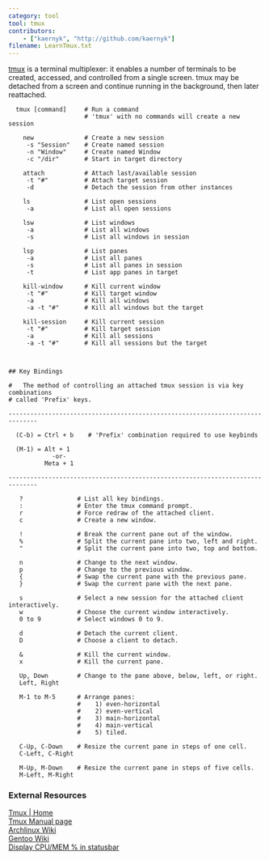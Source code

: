 ```yaml
---
category: tool
tool: tmux
contributors:
    - ["kaernyk", "http://github.com/kaernyk"]
filename: LearnTmux.txt
---
```



<a href="http://tmux.sourceforge.net/">
tmux</a> is a terminal multiplexer: it enables a number of terminals to be
created, accessed, and controlled from a single screen. tmux may be detached
from a screen and continue running in the background, then later reattached.


```
  tmux [command]     # Run a command
                     # 'tmux' with no commands will create a new session

    new              # Create a new session
     -s "Session"    # Create named session
     -n "Window"     # Create named Window
     -c "/dir"       # Start in target directory

    attach           # Attach last/available session
     -t "#"          # Attach target session
     -d              # Detach the session from other instances

    ls               # List open sessions
     -a              # List all open sessions

    lsw              # List windows
     -a              # List all windows
     -s              # List all windows in session

    lsp              # List panes
     -a              # List all panes
     -s              # List all panes in session
     -t              # List app panes in target

    kill-window      # Kill current window
     -t "#"          # Kill target window
     -a              # Kill all windows
     -a -t "#"       # Kill all windows but the target

    kill-session     # Kill current session
     -t "#"          # Kill target session
     -a              # Kill all sessions
     -a -t "#"       # Kill all sessions but the target



## Key Bindings

#   The method of controlling an attached tmux session is via key combinations
# called 'Prefix' keys.

------------------------------------------------------------------------------

  (C-b) = Ctrl + b    # 'Prefix' combination required to use keybinds

  (M-1) = Alt + 1
            -or-
          Meta + 1

------------------------------------------------------------------------------

   ?               # List all key bindings.
   :               # Enter the tmux command prompt.
   r               # Force redraw of the attached client.
   c               # Create a new window.

   !               # Break the current pane out of the window.
   %               # Split the current pane into two, left and right.
   "               # Split the current pane into two, top and bottom.

   n               # Change to the next window.
   p               # Change to the previous window.
   {               # Swap the current pane with the previous pane.
   }               # Swap the current pane with the next pane.

   s               # Select a new session for the attached client interactively.
   w               # Choose the current window interactively.
   0 to 9          # Select windows 0 to 9.

   d               # Detach the current client.
   D               # Choose a client to detach.

   &               # Kill the current window.
   x               # Kill the current pane.

   Up, Down        # Change to the pane above, below, left, or right.
   Left, Right

   M-1 to M-5      # Arrange panes:
                   #    1) even-horizontal
                   #    2) even-vertical
                   #    3) main-horizontal
                   #    4) main-vertical
                   #    5) tiled.

   C-Up, C-Down    # Resize the current pane in steps of one cell.
   C-Left, C-Right

   M-Up, M-Down    # Resize the current pane in steps of five cells.
   M-Left, M-Right

```

### External Resources

<a href="http://tmux.sourceforge.net/">Tmux | Home</a><br>
<a href="http://www.openbsd.org/cgi-bin/man.cgi/OpenBSD-current/man1/tmux.1?query=tmux">Tmux Manual page</a><br>
<a href="http://wiki.gentoo.org/wiki/Tmux">Archlinux Wiki</a><br>
<a href="https://wiki.archlinux.org/index.php/Tmux">Gentoo Wiki</a><br>
<a href="https://stackoverflow.com/questions/11558907/is-there-a-better-way-to-display-cpu-usage-in-tmux">Display CPU/MEM % in statusbar</a><br>
